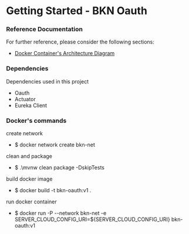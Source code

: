 # Getting Started - BKN Oauth

### Reference Documentation
For further reference, please consider the following sections:

* [Docker Container's Architecture Diagram](https://github.com/fernandooliveira19/bookings-architecture-diagram) 

### Dependencies

Dependencies used in this project

* Oauth 
* Actuator
* Eureka Client

### Docker's commands


create network

* $ docker network create bkn-net

clean and package

* $ .\mvnw clean package -DskipTests

build docker image

* $ docker build -t bkn-oauth:v1 .

run docker container

* $ docker run -P --network bkn-net -e SERVER_CLOUD_CONFIG_URI=${SERVER_CLOUD_CONFIG_URI} bkn-oauth:v1 


